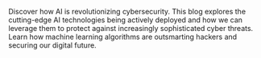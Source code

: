 Discover how AI is revolutionizing cybersecurity. This blog explores the cutting-edge AI technologies being actively deployed and how we can leverage them to protect against increasingly sophisticated cyber threats. Learn how machine learning algorithms are outsmarting hackers and securing our digital future.
